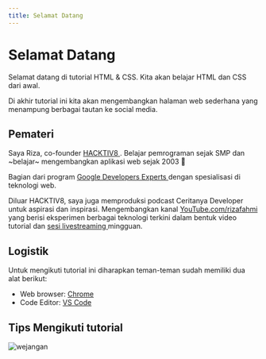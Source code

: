 ```yaml
---
title: Selamat Datang
---
```


# Selamat Datang

Selamat datang di tutorial HTML & CSS. Kita akan belajar HTML dan CSS dari awal.

Di akhir tutorial ini kita akan mengembangkan halaman web sederhana yang menampung berbagai tautan ke social media.

## Pemateri

Saya Riza, co-founder [ HACKTIV8 ](https://hacktiv8.com/). Belajar pemrograman sejak SMP dan ~belajar~ mengembangkan aplikasi web sejak 2003 👴

Bagian dari program [ Google Developers Experts ](https://developers.google.com/community/experts/directory/profile/profile-riza-fahmi) dengan spesialisasi di teknologi web.

Diluar HACKTIV8, saya juga memproduksi podcast Ceritanya Developer untuk aspirasi dan inspirasi. Mengembangkan kanal [YouTube.com/rizafahmi](https://youtube.com/rizafahmi) yang berisi eksperimen berbagai teknologi terkini dalam bentuk video tutorial dan [ sesi livestreaming ](https://youtube.com/rizafahmi?sub_confirmation=1) mingguan.

## Logistik

Untuk mengikuti tutorial ini diharapkan teman-teman sudah memiliki dua alat berikut:

- Web browser: [Chrome](https://www.google.com/chrome/index.html)
- Code Editor: [VS Code](https://code.visualstudio.com/)

## Tips Mengikuti tutorial

![wejangan](/do-not-copy-paste.png)
